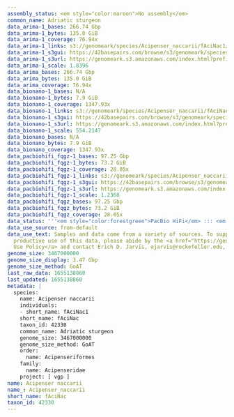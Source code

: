 ```yaml
---
assembly_status: <em style="color:maroon">No assembly</em>
common_name: Adriatic sturgeon
data_arima-1_bases: 266.74 Gbp
data_arima-1_bytes: 135.0 GiB
data_arima-1_coverage: 76.94x
data_arima-1_links: s3://genomeark/species/Acipenser_naccarii/fAciNac1/genomic_data/arima/<br>
data_arima-1_s3gui: https://42basepairs.com/browse/s3/genomeark/species/Acipenser_naccarii/fAciNac1/genomic_data/arima/
data_arima-1_s3url: https://genomeark.s3.amazonaws.com/index.html?prefix=species/Acipenser_naccarii/fAciNac1/genomic_data/arima/
data_arima-1_scale: 1.8396
data_arima_bases: 266.74 Gbp
data_arima_bytes: 135.0 GiB
data_arima_coverage: 76.94x
data_bionano-1_bases: N/A
data_bionano-1_bytes: 7.9 GiB
data_bionano-1_coverage: 1347.93x
data_bionano-1_links: s3://genomeark/species/Acipenser_naccarii/fAciNac1/genomic_data/bionano/<br>
data_bionano-1_s3gui: https://42basepairs.com/browse/s3/genomeark/species/Acipenser_naccarii/fAciNac1/genomic_data/bionano/
data_bionano-1_s3url: https://genomeark.s3.amazonaws.com/index.html?prefix=species/Acipenser_naccarii/fAciNac1/genomic_data/bionano/
data_bionano-1_scale: 554.2147
data_bionano_bases: N/A
data_bionano_bytes: 7.9 GiB
data_bionano_coverage: 1347.93x
data_pacbiohifi_fqgz-1_bases: 97.25 Gbp
data_pacbiohifi_fqgz-1_bytes: 73.2 GiB
data_pacbiohifi_fqgz-1_coverage: 28.05x
data_pacbiohifi_fqgz-1_links: s3://genomeark/species/Acipenser_naccarii/fAciNac1/genomic_data/pacbio_hifi/<br>
data_pacbiohifi_fqgz-1_s3gui: https://42basepairs.com/browse/s3/genomeark/species/Acipenser_naccarii/fAciNac1/genomic_data/pacbio_hifi/
data_pacbiohifi_fqgz-1_s3url: https://genomeark.s3.amazonaws.com/index.html?prefix=species/Acipenser_naccarii/fAciNac1/genomic_data/pacbio_hifi/
data_pacbiohifi_fqgz-1_scale: 1.2368
data_pacbiohifi_fqgz_bases: 97.25 Gbp
data_pacbiohifi_fqgz_bytes: 73.2 GiB
data_pacbiohifi_fqgz_coverage: 28.05x
data_status: '''<em style="color:forestgreen">PacBio HiFi</em> ::: <em style="color:forestgreen">Arima</em>'''
data_use_source: from-default
data_use_text: Samples and data come from a variety of sources. To support fair and
  productive use of this data, please abide by the <a href="https://genome10k.soe.ucsc.edu/data-use-policies/">Data
  Use Policy</a> and contact Erich D. Jarvis, ejarvis@rockefeller.edu, with any questions.
genome_size: 3467000000
genome_size_display: 3.47 Gbp
genome_size_method: GoAT
last_raw_data: 1655138860
last_updated: 1655138860
metadata: |
  species:
    name: Acipenser naccarii
    individuals:
    - short_name: fAciNac1
    short_name: fAciNac
    taxon_id: 42330
    common_name: Adriatic sturgeon
    genome_size: 3467000000
    genome_size_method: GoAT
    order:
      name: Acipenseriformes
    family:
      name: Acipenseridae
    project: [ vgp ]
name: Acipenser naccarii
name_: Acipenser_naccarii
short_name: fAciNac
taxon_id: 42330
---
```

